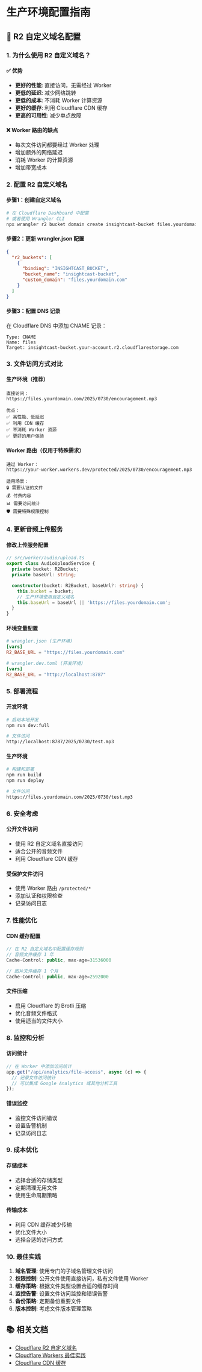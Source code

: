 # 生产环境配置指南

## 🚀 R2 自定义域名配置

### 1. **为什么使用 R2 自定义域名？**

#### ✅ **优势**
- **更好的性能**: 直接访问，无需经过 Worker
- **更低的延迟**: 减少网络跳转
- **更低的成本**: 不消耗 Worker 计算资源
- **更好的缓存**: 利用 Cloudflare CDN 缓存
- **更高的可用性**: 减少单点故障

#### ❌ **Worker 路由的缺点**
- 每次文件访问都要经过 Worker 处理
- 增加额外的网络延迟
- 消耗 Worker 的计算资源
- 增加带宽成本

### 2. **配置 R2 自定义域名**

#### 步骤1：创建自定义域名
```bash
# 在 Cloudflare Dashboard 中配置
# 或者使用 Wrangler CLI
npx wrangler r2 bucket domain create insightcast-bucket files.yourdomain.com
```

#### 步骤2：更新 wrangler.json 配置
```json
{
  "r2_buckets": [
    {
      "binding": "INSIGHTCAST_BUCKET",
      "bucket_name": "insightcast-bucket",
      "custom_domain": "files.yourdomain.com"
    }
  ]
}
```

#### 步骤3：配置 DNS 记录
在 Cloudflare DNS 中添加 CNAME 记录：
```
Type: CNAME
Name: files
Target: insightcast-bucket.your-account.r2.cloudflarestorage.com
```

### 3. **文件访问方式对比**

#### 生产环境（推荐）
```
直接访问：
https://files.yourdomain.com/2025/0730/encouragement.mp3

优点：
✅ 高性能、低延迟
✅ 利用 CDN 缓存
✅ 不消耗 Worker 资源
✅ 更好的用户体验
```

#### Worker 路由（仅用于特殊需求）
```
通过 Worker：
https://your-worker.workers.dev/protected/2025/0730/encouragement.mp3

适用场景：
🔒 需要认证的文件
💰 付费内容
📊 需要访问统计
🛡️ 需要特殊权限控制
```

### 4. **更新音频上传服务**

#### 修改上传服务配置
```typescript
// src/worker/audio/upload.ts
export class AudioUploadService {
  private bucket: R2Bucket;
  private baseUrl: string;

  constructor(bucket: R2Bucket, baseUrl?: string) {
    this.bucket = bucket;
    // 生产环境使用自定义域名
    this.baseUrl = baseUrl || 'https://files.yourdomain.com';
  }
}
```

#### 环境变量配置
```toml
# wrangler.json (生产环境)
[vars]
R2_BASE_URL = "https://files.yourdomain.com"

# wrangler.dev.toml (开发环境)
[vars]
R2_BASE_URL = "http://localhost:8787"
```

### 5. **部署流程**

#### 开发环境
```bash
# 启动本地开发
npm run dev:full

# 文件访问
http://localhost:8787/2025/0730/test.mp3
```

#### 生产环境
```bash
# 构建和部署
npm run build
npm run deploy

# 文件访问
https://files.yourdomain.com/2025/0730/test.mp3
```

### 6. **安全考虑**

#### 公开文件访问
- 使用 R2 自定义域名直接访问
- 适合公开的音频文件
- 利用 Cloudflare CDN 缓存

#### 受保护文件访问
- 使用 Worker 路由 `/protected/*`
- 添加认证和权限检查
- 记录访问日志

### 7. **性能优化**

#### CDN 缓存配置
```typescript
// 在 R2 自定义域名中配置缓存规则
// 音频文件缓存 1 年
Cache-Control: public, max-age=31536000

// 图片文件缓存 1 个月
Cache-Control: public, max-age=2592000
```

#### 文件压缩
- 启用 Cloudflare 的 Brotli 压缩
- 优化音频文件格式
- 使用适当的文件大小

### 8. **监控和分析**

#### 访问统计
```typescript
// 在 Worker 中添加访问统计
app.get("/api/analytics/file-access", async (c) => {
  // 记录文件访问统计
  // 可以集成 Google Analytics 或其他分析工具
});
```

#### 错误监控
- 监控文件访问错误
- 设置告警机制
- 记录访问日志

### 9. **成本优化**

#### 存储成本
- 选择合适的存储类型
- 定期清理无用文件
- 使用生命周期策略

#### 传输成本
- 利用 CDN 缓存减少传输
- 优化文件大小
- 选择合适的访问方式

### 10. **最佳实践**

1. **域名管理**: 使用专门的子域名管理文件访问
2. **权限控制**: 公开文件使用直接访问，私有文件使用 Worker
3. **缓存策略**: 根据文件类型设置合适的缓存时间
4. **监控告警**: 设置文件访问监控和错误告警
5. **备份策略**: 定期备份重要文件
6. **版本控制**: 考虑文件版本管理策略

## 📚 相关文档

- [Cloudflare R2 自定义域名](https://developers.cloudflare.com/r2/data-access/s3-api/custom-domains/)
- [Cloudflare Workers 最佳实践](https://developers.cloudflare.com/workers/learning/best-practices/)
- [Cloudflare CDN 缓存](https://developers.cloudflare.com/cache/) 